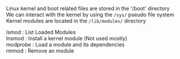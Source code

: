Linux kernel and boot related files are stored in the '/boot' directory  
We can interact with the kernel by using the `/sys/` pseudo file system  
Kernel modules are located in the `/lib/modules/` directory

lsmod : List Loaded Modules  
lnsmod : Install a kernel module (Not used mostly)  
modprobe : Load a module and its dependencies  
rmmod : Remove an module
